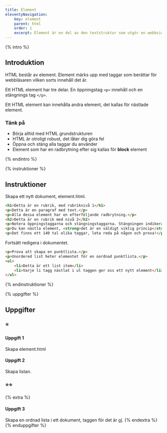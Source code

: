 ```yaml
---
title: Element
eleventyNavigation:
    key: element
    parent: html
    order: 1
    excerpt: Element är en del av den textstruktur som utgör en webbsida
---
```

{% intro %}

## Introduktion
HTML består av element. Element märks upp med taggar som berättar för webbläsaren
vilken sorts innehåll det är.

Ett HTML element har tre delar. En öppningstag ```<p>``` innehåll och en stängnings tag ```</p>```.

Ett HTML element kan innehålla andra element, det kallas för nästlade element.

### Tänk på
 - Börja alltid med HTML grundstrukturen
 - HTML är otroligt robust, det låter dig göra fel
 - Öppna och stäng alla taggar du använder
 - Element som har en radbrytning efter sig kallas för **block** element
 
{% endintro %}

{% instruktioner %}

## Instruktioner
Skapa ett nytt dokument, element.html.

```html
<h1>Detta är en rubrik, med rubriknivå 1</h1>
<p>Detta är en paragraf med text.</p>
<p>Alla dessa element har en efterföljande radbrytning.</p>
<h2>Detta är en rubrik med nivå 2</h2>
<p>Notera öppningstaggarna och stängningstaggarna. Stängningen indikeras med ett snedsträck(slash).</p>
<p>Du kan nästla element, <strong>det är en väldigt viktig princip</strong> för att skapa webbsidor.</p>
<p>Det finns ett 140 tal olika taggar, leta reda på någon och prova!</p>
```

Fortsätt redigera i dokumentet.

```html
<p>Prova att skapa en punktlista.</p>
<p>Unordered list heter elementet för en oordnad punktlista.</p>
<ul>
    <li>Detta är ett list item</li>
    <li>Varje li tagg nästlat i ul taggen ger oss ett nytt element</li>
</ul>
```
{% endinstruktioner %}

{% uppgifter %}

## Uppgifter
### ⭐
#### Uppgift 1
Skapa element.html

#### Uppgift 2
Skapa listan.

### ⭐⭐
{% extra %}

#### Uppgift 3
Skapa en ordnad lista i ett dokument, taggen för det är [ol](https://developer.mozilla.org/en-US/docs/Web/HTML/Element/ol).
{% endextra %}
{% enduppgifter %}